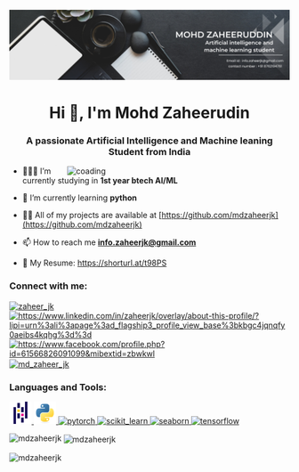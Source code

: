 ![logo](https://github.com/mdzaheerjk/mdzaheerjk/blob/main/Black%20and%20White%20Simple%20Art%20Director%20LinkedIn%20Banner.png)
<h1 align="center">Hi 👋, I'm Mohd Zaheerudin</h1>
<h3 align="center">A passionate Artificial Intelligence and Machine leaning Student from India</h3>

<img align="right" alt="coading" width="400" src="https://camo.githubusercontent.com/4d9f5ecceb711eec6e2018f38a5677dc657c9738d4a65ba3b928c41c0a45b439/68747470733a2f2f6d69726f2e6d656469756d2e636f6d2f6d61782f313336302f302a37513379765349765f7430696f4a2d5a2e676966">

- 🧑🏻‍🎓 I’m currently studying in **1st year btech AI/ML**

- 🌱 I’m currently learning **python**

- 👨‍💻 All of my projects are available at [https://github.com/mdzaheerjk](https://github.com/mdzaheerjk)

- 📫 How to reach me **info.zaheerjk@gmail.com**

- 📄 My Resume: https://shorturl.at/t98PS


<h3 align="left">Connect with me:</h3>
<p align="left">
<a href="https://twitter.com/zaheer_jk" target="blank"><img align="center" src="https://raw.githubusercontent.com/rahuldkjain/github-profile-readme-generator/master/src/images/icons/Social/twitter.svg" alt="zaheer_jk" height="30" width="40" /></a>
<a href="https://linkedin.com/in/zaheerjk" target="blank"><img align="center" src="https://raw.githubusercontent.com/rahuldkjain/github-profile-readme-generator/master/src/images/icons/Social/linked-in-alt.svg" alt="https://www.linkedin.com/in/zaheerjk/overlay/about-this-profile/?lipi=urn%3ali%3apage%3ad_flagship3_profile_view_base%3bkbgc4jqnqfy0aeibs4kqhg%3d%3d" height="30" width="40" /></a>
<a href="https://www.facebook.com/profile.php?id=61566826091099&mibextid=ZbWKwL" target="blank"><img align="center" src="https://raw.githubusercontent.com/rahuldkjain/github-profile-readme-generator/master/src/images/icons/Social/facebook.svg" alt="https://www.facebook.com/profile.php?id=61566826091099&mibextid=zbwkwl" height="30" width="40" /></a>
<a href="https://instagram.com/md_zaheer_jk" target="blank"><img align="center" src="https://raw.githubusercontent.com/rahuldkjain/github-profile-readme-generator/master/src/images/icons/Social/instagram.svg" alt="md_zaheer_jk" height="30" width="40" /></a>
</p>

<h3 align="left">Languages and Tools:</h3>
<p align="left"> <a href="https://pandas.pydata.org/" target="_blank" rel="noreferrer"> <img src="https://raw.githubusercontent.com/devicons/devicon/2ae2a900d2f041da66e950e4d48052658d850630/icons/pandas/pandas-original.svg" alt="pandas" width="40" height="40"/> </a> <a href="https://www.python.org" target="_blank" rel="noreferrer"> <img src="https://raw.githubusercontent.com/devicons/devicon/master/icons/python/python-original.svg" alt="python" width="40" height="40"/> </a> <a href="https://pytorch.org/" target="_blank" rel="noreferrer"> <img src="https://www.vectorlogo.zone/logos/pytorch/pytorch-icon.svg" alt="pytorch" width="40" height="40"/> </a> <a href="https://scikit-learn.org/" target="_blank" rel="noreferrer"> <img src="https://upload.wikimedia.org/wikipedia/commons/0/05/Scikit_learn_logo_small.svg" alt="scikit_learn" width="40" height="40"/> </a> <a href="https://seaborn.pydata.org/" target="_blank" rel="noreferrer"> <img src="https://seaborn.pydata.org/_images/logo-mark-lightbg.svg" alt="seaborn" width="40" height="40"/> </a> <a href="https://www.tensorflow.org" target="_blank" rel="noreferrer"> <img src="https://www.vectorlogo.zone/logos/tensorflow/tensorflow-icon.svg" alt="tensorflow" width="40" height="40"/> </a> </p>

<p><img align="left" src="https://github-readme-stats.vercel.app/api/top-langs?username=mdzaheerjk&show_icons=true&locale=en&layout=compact" alt="mdzaheerjk"  /></p>

<p>&nbsp;<img align="center" src="https://github-readme-stats.vercel.app/api?username=mdzaheerjk&show_icons=true&locale=en" alt="mdzaheerjk" /></p>

<p><img align="center" src="https://github-readme-streak-stats.herokuapp.com/?user=mdzaheerjk&" alt="mdzaheerjk" /></p>

